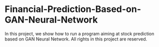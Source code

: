 # Financial-Prediction-Based-on-GAN-Neural-Network
In this project, we show how to run a program aiming at stock prediction based on GAN Neural Network.
All rights in this project are reserved.
